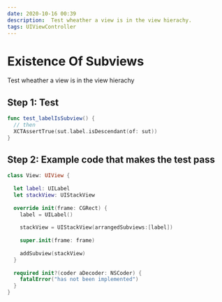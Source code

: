 ```yaml
---
date: 2020-10-16 00:39
description:  Test wheather a view is in the view hierachy.
tags: UIViewController
---
```


# Existence Of Subviews

Test wheather a view is in the view hierachy

## Step 1: Test

```swift
func test_labelIsSubview() {
  // then
  XCTAssertTrue(sut.label.isDescendant(of: sut))
}
```

## Step 2: Example code that makes the test pass

```swift
class View: UIView {
  
  let label: UILabel
  let stackView: UIStackView
  
  override init(frame: CGRect) {
    label = UILabel()
    
    stackView = UIStackView(arrangedSubviews:[label])
    
    super.init(frame: frame)
    
    addSubview(stackView)
  }
  
  required init?(coder aDecoder: NSCoder) {
    fatalError("has not been implemented")
  }
}
```

